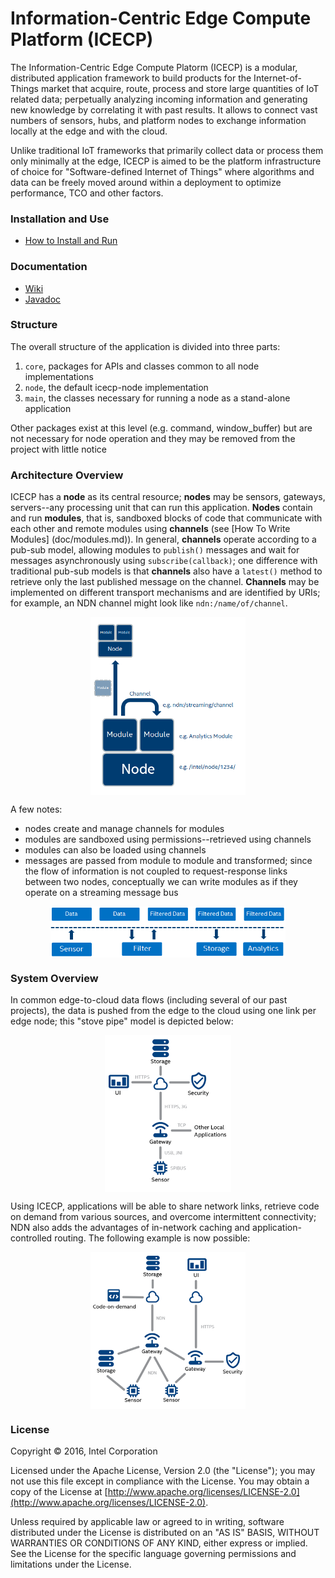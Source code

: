 Information-Centric Edge Compute Platform (ICECP)
=================================================

The Information-Centric Edge Compute Platorm (ICECP) is a modular, distributed
application framework to build products for the Internet-of-Things market that
acquire, route, process and store large quantities of IoT related data;
perpetually analyzing incoming information and generating new knowledge by
correlating it with past results. It allows to connect vast numbers of sensors,
hubs, and platform nodes to exchange information locally at the edge and with
the cloud. 
 
Unlike traditional IoT frameworks that primarily collect data or process them
only minimally at the edge, ICECP is aimed to be the platform infrastructure of
choice for "Software-defined Internet of Things" where algorithms and data can
be freely moved around within a deployment to optimize performance, TCO and
other factors.

### Installation and Use

 - [How to Install and Run](https://github.intel.com/iSPA/icecp-node/wiki/How-to-Install-and-Run)

### Documentation

 - [Wiki](https://github.intel.com/iSPA/icecp-node/wiki)
 - [Javadoc](https://github.intel.com/pages/iSPA/icecp-node)

### Structure

The overall structure of the application is divided into three parts: 

  1. `core`, packages for APIs and classes common to all node implementations
  2. `node`, the default icecp-node implementation
  3. `main`, the classes necessary for running a node as a stand-alone
application

Other packages exist at this level (e.g. command, window_buffer) but are not
necessary for node operation and they may be removed from the project with
little notice

### Architecture Overview

ICECP has a __node__ as its central resource; __nodes__ may be sensors,
gateways, servers--any processing unit that can run this application. __Nodes__
contain and run __modules__, that is, sandboxed blocks of code that communicate
with each other and remote modules using __channels__ (see [How To Write Modules]
(doc/modules.md)). In general, __channels__
operate according to a pub-sub model, allowing modules to `publish()` messages
and wait for messages asynchronously using `subscribe(callback)`; one
difference with traditional pub-sub models is that __channels__ also have a
`latest()` method to retrieve only the last published message on the channel.
__Channels__ may be implemented on different transport mechanisms and are
identified by URIs; for example, an NDN channel might look like
`ndn:/name/of/channel`.

<img src="doc/icecp-architecture.png" style="zoom: 60%; margin-left: auto; margin-right: auto; display: block" />

A few notes:
 - nodes create and manage channels for modules
 - modules are sandboxed using permissions--retrieved using channels
 - modules can also be loaded using channels
 - messages are passed from module to module and transformed; since the flow
   of information is not coupled to request-response links between two nodes, 
   conceptually we can write modules as if they operate on a streaming message
   bus

<img src="doc/icecp-data-bus.png" style="zoom: 60%; margin-left: auto; margin-right: auto; display: block" />

### System Overview

In common edge-to-cloud data flows (including several of our past projects), the
data is pushed from the edge to the cloud using one link per edge node; this 
"stove pipe" model is depicted below:

<img src="doc/icecp-system-old.png" style="zoom: 60%; margin-left: auto; margin-right: auto; display: block"/>

Using ICECP, applications will be able to share network links, retrieve code on demand
from various sources, and overcome intermittent connectivity; NDN also adds
the advantages of in-network caching and application-controlled routing. The
following example is now possible:

<img src="doc/icecp-system-new.png" style="zoom: 60%; margin-left: auto; margin-right: auto; display: block"/>


### License

Copyright &copy; 2016, Intel Corporation 

Licensed under the Apache License, Version 2.0 (the "License");
you may not use this file except in compliance with the License.
You may obtain a copy of the License at [http://www.apache.org/licenses/LICENSE-2.0](http://www.apache.org/licenses/LICENSE-2.0).

Unless required by applicable law or agreed to in writing, software
distributed under the License is distributed on an "AS IS" BASIS,
WITHOUT WARRANTIES OR CONDITIONS OF ANY KIND, either express or implied.
See the License for the specific language governing permissions and
limitations under the License.
